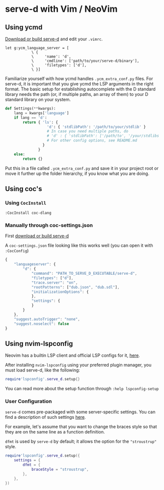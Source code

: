 # serve-d with Vim / NeoVim

## Using ycmd

[Download or build serve-d](README.md#Installation) and edit your `.vimrc`.

```vimrc
let g:ycm_language_server = [
            \ {
            \     'name': 'd',
            \     'cmdline': ['path/to/your/serve-d/binary'],
            \     'filetypes': ['d'],
            \ }]
```

Familiarize yourself with how ycmd handles `.ycm_extra_conf.py` files.
For serve-d, it is important that you give ycmd the LSP arguments in
the right format. The basic setup for establishing autocomplete with
the D standard library needs the path (or, if multiple paths, an array
of them) to your D standard library on your system.

```python
def Settings(**kwargs):
    lang = kwargs['language']
    if lang == 'd':
        return { 'ls': {
                   'd': { 'stdlibPath': '/path/to/your/stdlib' }
                   # In case you need multiple paths, do
                   # 'd' : { 'stdlibPath': ['/path/to', '/your/stdlibs']}
                   # For other config options, see README.md
                 }
               }
    else:
        return {}
```

Put this in a file called `.ycm_extra_conf.py` and save it in your
project root or move it further up the folder hierarchy, if you know
what you are doing.

## Using coc's

### Using `CocInstall`

```
:CocInstall coc-dlang
```

### Manually through coc-settings.json

First [download or build serve-d](README.md#Installation)

A `coc-settings.json` file looking like this works well (you can open it with `:CocConfig`)

```js
{
	"languageserver": {
		"d": {
			"command": "PATH_TO_SERVE_D_EXECUTABLE/serve-d",
			"filetypes": ["d"],
			"trace.server": "on",
			"rootPatterns": ["dub.json", "dub.sdl"],
			"initializationOptions": {
			},
			"settings": {
			}
		}
	},
	"suggest.autoTrigger": "none",
	"suggest.noselect": false
}
```

## Using nvim-lspconfig

Neovim has a builtin LSP client and official LSP configs for it,
[here](https://github.com/neovim/nvim-lspconfig).

After installing `nvim-lspconfig` using your preferred plugin manager, you must
load serve-d, like the following:

```lua
require'lspconfig'.serve_d.setup{}
```

You can read more about the setup function through `:help lspconfig-setup`

### User Configuration

`serve-d` comes pre-packaged with some server-specific settings. You can find a description of such settings [here](https://github.com/Pure-D/code-d/blob/50ca8ca2831403d50bac10681df87a77b1af1bc4/package.json#L373).

For example, let's assume that you want to change the braces style so that they are on the same line as a function definition.

`dfmt` is used by `serve-d` by default; it allows the option for the `"stroustrup"` style.

```lua
require'lspconfig'.serve_d.setup({
	settings = {
		dfmt = {
			braceStyle = "stroustrup",
		},
	},
})
```
